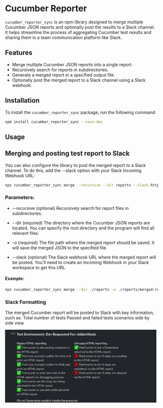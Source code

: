 # Cucumber Reporter

`cucumber_reporter_sync` is an npm library designed to merge multiple Cucumber JSON reports and optionally post the results to a Slack channel. It helps streamline the process of aggregating Cucumber test results and sharing them in a team communication platform like Slack.

## Features

- Merge multiple Cucumber JSON reports into a single report.
- Recursively search for reports in subdirectories.
- Generate a merged report in a specified output file.
- Optionally post the merged report to a Slack channel using a Slack webhook.

## Installation

To install the `cucumber_reporter_sync` package, run the following command:

```bash
npm install cucumber_reporter_sync --save-dev
```
## Usage

## Merging and posting test report to Slack

You can also configure the library to post the merged report to a Slack channel. To do this, add the --slack <webhook-url> option with your Slack Incoming Webhook URL:

```bash
npx cucumber_reporter_sync merge --recursive --dir reports --slack https://hooks.slack.com/{YOUR WEBHOOK URL}
```

### Parameters:

- --recursive (optional)
  Recursively search for report files in subdirectories.

- --dir <directory> (required)
  The directory where the Cucumber JSON reports are located. You can specify the root directory and the program will find all relevant files.

- -o <output-file> (required)
  The file path where the merged report should be saved. It will save the merged JSON to the specified file.

- --slack <webhook-url> (optional)
  The Slack webhook URL where the merged report will be posted. You'll need to create an Incoming Webhook in your Slack workspace to get this URL.

#### Example:

```bash
npx cucumber_reporter_sync merge --dir ./reports -o ./reports/merged-report.json --slack https://hooks.slack.com/services/XXX/YYY/ZZZ
```
### Slack Formatting

The merged Cucumber report will be posted to Slack with key information, such as:
Total number of tests
Passed and failed tests scenarios side by side view

![Sample Slack Report](./assets/slacksample.png)
